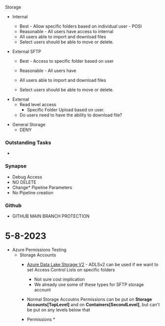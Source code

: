 Storage
- Internal
	- Best - Allow specific folders based on individual user - POSI
	- Reasonable - All users have access to internal
	
	* All users able to import and download files
	- Select users should be able to move or delete.

* External SFTP 
	* Best - Access to specific folder based on user
	* Reasonable - All users have 

	* All users able to import and download files
	- Select users should be able to move or delete.

- External 
	* Read level access
		* Specific Folder Upload based on user.
	* Do users need to have the ability to download file?

* General Storage
	* DENY

### Outstanding Tasks
* 


### Synapse
* Debug Access
* NO DELETE
* Change* Pipeline Parameters
* No Pipeline creation

### Github
* GITHUB MAIN BRANCH PROTECTION



# 5-8-2023
* Azure Permissions Testing
	* Storage Accounts
		* [Azure Data Lake Storage V2](https://learn.microsoft.com/en-us/azure/storage/blobs/data-lake-storage-introduction) - ADLSv2 can be used if we want to set Access Control Lists on specific folders
			* Not sure cost implication
			* We already use some of these types for SFTP storage account

		* Normal Storage Accoutns Permissions can be put on **Storage Accounts[TopLevel]** and on **Containers[SecondLevel]**, but can't be put on any levels below that
			
		* Permissions
			* 